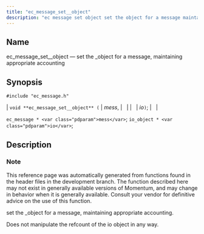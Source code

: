 ```yaml
---
title: "ec_message_set__object"
description: "ec message set object set the object for a message maintaining appropriate accounting void ec message set object mess io ec message mess io object io This reference page was automatically generated from functions found in the header files in the development branch The function described here may not exist..."
---
```


<a name="apis.ec_message_set__object"></a> 
## Name

ec_message_set__object — set the _object for a message, maintaining appropriate accounting

## Synopsis

`#include "ec_message.h"`

| `void **ec_message_set__object** (` | <var class="pdparam">mess</var>, |   |
|   | <var class="pdparam">io</var>`)`; |   |

`ec_message * <var class="pdparam">mess</var>`;
`io_object * <var class="pdparam">io</var>`;<a name="idp57002032"></a> 
## Description

### Note

This reference page was automatically generated from functions found in the header files in the development branch. The function described here may not exist in generally available versions of Momentum, and may change in behavior when it is generally available. Consult your vendor for definitive advice on the use of this function.

set the _object for a message, maintaining appropriate accounting.

Does not manipulate the refcount of the io object in any way.